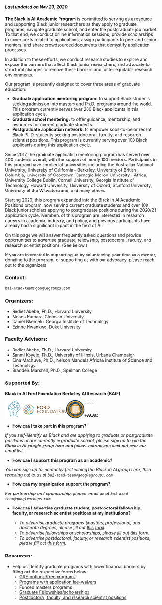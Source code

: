 ##### Last updated on Nov 23, 2020


**The Black in AI Academic Program** is committed to serving as a resource and supporting Black junior researchers as they apply to graduate programs, navigate graduate school, and enter the postgraduate job market. To that end, we conduct online information sessions, provide scholarships to cover costs related to applications, assign participants to peer and senior mentors, and share crowdsourced documents that demystify application processes.

In addition to these efforts, we conduct research studies to explore and expose the barriers that affect Black junior researchers, and advocate for structural changes to remove these barriers and foster equitable research environments.

Our program is presently designed to cover three areas of graduate education:

- **Graduate application mentoring program:** to support Black students seeking admission into masters and Ph.D. programs around the world. This program currently serves over 200 Black applicants in this application cycle.
- **Graduate school mentoring:** to offer guidance, mentorship, and resources for current graduate students.
- **Postgraduate application network:** to empower soon-to-be or recent Black Ph.D. students seeking postdoctoral, faculty, and research scientist positions. This program is currently serving over 100 Black applicants during this application cycle.

Since 2017, the graduate application mentoring program has served over 400 students overall, with the support of nearly 100 mentors. Participants in this program have enrolled at universities including the Australian National University, University of California - Berkeley, University of British Columbia, University of Capetown, Carnegie Mellon University - Africa, University College Dublin, Cornell University, Georgia Institute of Technology, Howard University, University of Oxford, Stanford University, University of the Witwatersrand, and many others.

Starting 2020, this program expanded into the Black in AI Academic Positions program, now serving current graduate students and over 100 Black junior scholars applying to postgraduate positions during the 2020/21 application cycle. Members of this program are interested in research careers in academia, industry, and policy, and previous participants have already had a significant impact in the field of AI.

On this page we will answer frequently asked questions and provide opportunities to advertise graduate, fellowship, postdoctoral, faculty, and research scientist positions. (See below.)

If you are interested in supporting us by volunteering your time as a mentor, donating to the program, or supporting us with our advocacy, please reach out to the organizers

### Contact:
` bai-acad-team@googlegroups.com `

### Organizers:
- Rediet Abebe, Ph.D., Harvard University
- Moses Namara, Clemson University
- Daniel Nkemelu, Georgia Institute of Technology
- Ezinne Nwankwo, Duke University
### Faculty Advisors:
- Rediet Abebe, Ph.D., Harvard University
- Sanmi Koyejo, Ph.D., University of Illinois, Urbana Champaign
- Dina Machuve, Ph.D., Nelson Mandela African Institute of Science and Technology
- Brandeis Marshall, Ph.D., Spelman College

### Supported By: 
**Black in AI**
**Ford Foundation**
**Berkeley AI Research (BAIR)**

<img src="https://github.com/mirianfsilva/black-in-ai/blob/master/blackinai/src/assets/img/bai-logo.png?raw=true" alt="Black in AI" style="float: left; height: 60px" />

<img src="https://github.com/mirianfsilva/black-in-ai/blob/master/blackinai/src/assets/img/sponsors-partners/fordfoundation.png?raw=true" alt="Ford Foundation" style="float: left; height: 60px" />

<img src="https://github.com/mirianfsilva/black-in-ai/blob/master/blackinai/src/assets/img/sponsors-partners/berkeley.png?raw=true" alt="Berkeley AI Research" style="float: left; height: 60px" />
-----


### FAQs:

- **How can I take part in this program?**

*If you self-identify as Black and are applying to graduate or postgraduate positions or are currently in graduate school, please sign up to join the Black in AI google group here and follow instructions sent out over our email list.*

- **How can I support this program as an academic?**

*You can sign up to mentor by first joining the Black in AI group here, then reaching out to us at `bai-acad-team@googlegroups.com`*

- **How can my organization support the program?**

*For partnership and sponsorship, please email us at `bai-acad-team@googlegroups.com`*

- **How can I advertise graduate student, postdoctoral fellowship, faculty, or research scientist positions at my institutions?**

    - *To advertise graduate programs (masters, professional, and doctorate degrees, please fill out [this form](https://docs.google.com/forms/d/e/1FAIpQLScujfBJHwgzG69hO66GPDUQtezszjNlttA3Z1n638n7Gdghsw/viewform).*
    - *To advertise fellowships or scholarships, please fill out [this form](https://docs.google.com/forms/d/e/1FAIpQLSfx-u2XWl74G40tweim3q0Xrdh7iCxQSzTYE1ukS-A9DWEykg/viewform).*
    - *To advertise postdoctoral, faculty, or research scientist positions, please fill out [this form](https://docs.google.com/forms/d/e/1FAIpQLScEmNezD5GM6Ay91bT3YE81vgraB5ST7jSzHkQuAIZw3hIo8Q/viewform).*

### Resources:
- Help us identify graduate programs with lower financial barriers by filling out the respective forms below:
    - [GRE-optional/free programs](https://docs.google.com/forms/d/e/1FAIpQLSdyrhg_dR5RC_R5fr5P0Pq-0C6ozYuDDBplI7SN_ODVZdIdig/viewform?usp=sf_link)
    - [Programs with application fee-waivers](https://docs.google.com/forms/d/e/1FAIpQLSdyrhg_dR5RC_R5fr5P0Pq-0C6ozYuDDBplI7SN_ODVZdIdig/viewform?usp=sf_link)
    - [Funded masters programs](https://docs.google.com/forms/d/e/1FAIpQLScujfBJHwgzG69hO66GPDUQtezszjNlttA3Z1n638n7Gdghsw/viewform?usp=sf_link)
    - [Graduate Fellowships/scholarships](https://docs.google.com/forms/d/e/1FAIpQLSfx-u2XWl74G40tweim3q0Xrdh7iCxQSzTYE1ukS-A9DWEykg/viewform?usp=sf_link)
    - [Postdoctoral, faculty, and research scientist positions](https://docs.google.com/forms/d/e/1FAIpQLScEmNezD5GM6Ay91bT3YE81vgraB5ST7jSzHkQuAIZw3hIo8Q/viewform?usp=sf_link)